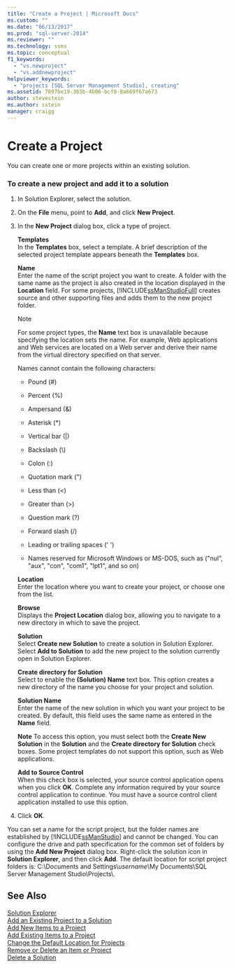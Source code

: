 ```yaml
---
title: "Create a Project | Microsoft Docs"
ms.custom: ""
ms.date: "06/13/2017"
ms.prod: "sql-server-2014"
ms.reviewer: ""
ms.technology: ssms
ms.topic: conceptual
f1_keywords: 
  - "vs.newproject"
  - "vs.addnewproject"
helpviewer_keywords: 
  - "projects [SQL Server Management Studio], creating"
ms.assetid: 7897be19-365b-4b06-bcf0-8a669f67a673
author: stevestein
ms.author: sstein
manager: craigg
---
```

# Create a Project
  You can create one or more projects within an existing solution.  
  
### To create a new project and add it to a solution  
  
1.  In Solution Explorer, select the solution.  
  
2.  On the **File** menu, point to **Add**, and click **New Project**.  
  
3.  In the  **New Project** dialog box, click a type of project.  
  
     **Templates**  
     In the **Templates** box, select a template. A brief description of the selected project template appears beneath the **Templates** box.  
  
     **Name**  
     Enter the name of the script project you want to create. A folder with the same name as the project is also created in the location displayed in the **Location** field. For some projects, [!INCLUDE[ssManStudioFull](../../includes/ssmanstudiofull-md.md)] creates source and other supporting files and adds them to the new project folder.  
  
    > [!NOTE]  
    >  For some project types, the **Name** text box is unavailable because specifying the location sets the name. For example, Web applications and Web services are located on a Web server and derive their name from the virtual directory specified on that server.  
  
     Names cannot contain the following characters:  
  
    -   Pound (#)  
  
    -   Percent (%)  
  
    -   Ampersand (&)  
  
    -   Asterisk (*)  
  
    -   Vertical bar (|)  
  
    -   Backslash (\\)  
  
    -   Colon (:)  
  
    -   Quotation mark (")  
  
    -   Less than (\<)  
  
    -   Greater than (>)  
  
    -   Question mark (?)  
  
    -   Forward slash (/)  
  
    -   Leading or trailing spaces (' ')  
  
    -   Names reserved for Microsoft Windows or MS-DOS, such as ("nul", "aux", "con", "com1", "lpt1", and so on)  
  
     **Location**  
     Enter the location where you want to create your project, or choose one from the list.  
  
     **Browse**  
     Displays the **Project Location** dialog box, allowing you to navigate to a new directory in which to save the project.  
  
     **Solution**  
     Select **Create new Solution** to create a solution in Solution Explorer. Select **Add to Solution** to add the new project to the solution currently open in Solution Explorer.  
  
     **Create directory for Solution**  
     Select to enable the **(Solution) Name** text box. This option creates a new directory of the name you choose for your project and solution.  
  
     **Solution Name**  
     Enter the name of the new solution in which you want your project to be created. By default, this field uses the same name as entered in the **Name** field.  
  
     **Note** To access this option, you must select both the **Create New Solution** in the **Solution** and the **Create directory for Solution** check boxes. Some project templates do not support this option, such as Web applications.  
  
     **Add to Source Control**  
     When this check box is selected, your source control application opens when you click **OK**. Complete any information required by your source control application to continue. You must have a source control client application installed to use this option.  
  
4.  Click **OK**.  
  
 You can set a name for the script project, but the folder names are established by [!INCLUDE[ssManStudio](../../includes/ssmanstudio-md.md)] and cannot be changed. You can configure the drive and path specification for the common set of folders by using the **Add New Project** dialog box. Right-click the solution icon in **Solution Explorer**, and then click **Add**. The default location for script project folders is: C:\Documents and Settings\\*username*\My Documents\SQL Server Management Studio\Projects\\.  
  
## See Also  
 [Solution Explorer](solution-explorer.md)   
 [Add an Existing Project to a Solution](add-an-existing-project-to-a-solution.md)   
 [Add New Items to a Project](add-new-items-to-a-project.md)   
 [Add Existing Items to a Project](add-existing-items-to-a-project.md)   
 [Change the Default Location for Projects](change-the-default-location-for-projects.md)   
 [Remove or Delete an Item or Project](remove-or-delete-an-item-or-project.md)   
 [Delete a Solution](delete-a-solution.md)  
  
  
